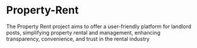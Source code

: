 # Property-Rent
The Property Rent project aims to offer a user-friendly platform for landlord posts, simplifying property rental and management, enhancing transparency, convenience, and trust in the rental industry
